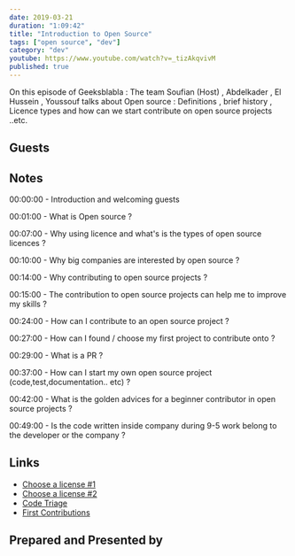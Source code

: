 ```yaml
---
date: 2019-03-21
duration: "1:09:42"
title: "Introduction to Open Source"
tags: ["open source", "dev"]
category: "dev"
youtube: https://www.youtube.com/watch?v=_tizAkqvivM
published: true
---
```


On this episode of Geeksblabla : The team Soufian (Host) , Abdelkader , El Hussein , Youssouf talks about Open source : Definitions , brief history , Licence types and how can we start contribute on open source projects ..etc.

## Guests

## Notes

00:00:00 - Introduction and welcoming guests

00:01:00 - What is Open source ?

00:07:00 - Why using licence and what's is the types of open source licences ?

00:10:00 - Why big companies are interested by open source ?

00:14:00 - Why contributing to open source projects ?

00:15:00 - The contribution to open source projects can help me to improve my skills ?

00:24:00 - How can I contribute to an open source project ?

00:27:00 - How can I found / choose my first project to contribute onto ?

00:29:00 - What is a PR ?

00:37:00 - How can I start my own open source project (code,test,documentation.. etc) ?

00:42:00 - What is the golden advices for a beginner contributor in open source projects ?

00:49:00 - Is the code written inside company during 9-5 work belong to the developer or the company ?

## Links

- [Choose a license #1](https://ufal.github.io/public-license-selector/)
- [Choose a license #2](https://choosealicense.com/)
- [Code Triage](https://www.codetriage.com/)
- [First Contributions](https://github.com/firstcontributions/first-contributions)

## Prepared and Presented by
